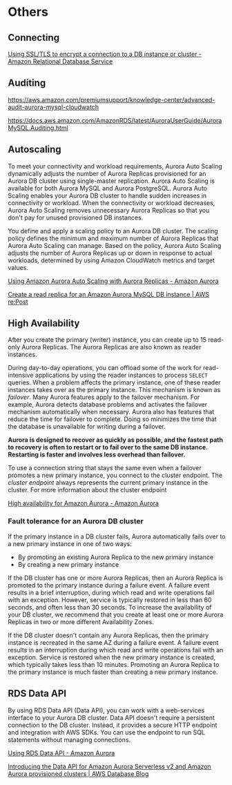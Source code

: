 # Others

## Connecting

[Using SSL/TLS to encrypt a connection to a DB instance or cluster - Amazon Relational Database Service](https://docs.aws.amazon.com/AmazonRDS/latest/UserGuide/UsingWithRDS.SSL.html)

## Auditing

https://aws.amazon.com/premiumsupport/knowledge-center/advanced-audit-aurora-mysql-cloudwatch

https://docs.aws.amazon.com/AmazonRDS/latest/AuroraUserGuide/AuroraMySQL.Auditing.html

## Autoscaling

To meet your connectivity and workload requirements, Aurora Auto Scaling dynamically adjusts the number of Aurora Replicas provisioned for an Aurora DB cluster using single-master replication. Aurora Auto Scaling is available for both Aurora MySQL and Aurora PostgreSQL. Aurora Auto Scaling enables your Aurora DB cluster to handle sudden increases in connectivity or workload. When the connectivity or workload decreases, Aurora Auto Scaling removes unnecessary Aurora Replicas so that you don't pay for unused provisioned DB instances.

You define and apply a scaling policy to an Aurora DB cluster. The scaling policy defines the minimum and maximum number of Aurora Replicas that Aurora Auto Scaling can manage. Based on the policy, Aurora Auto Scaling adjusts the number of Aurora Replicas up or down in response to actual workloads, determined by using Amazon CloudWatch metrics and target values.

[Using Amazon Aurora Auto Scaling with Aurora Replicas - Amazon Aurora](https://docs.aws.amazon.com/AmazonRDS/latest/AuroraUserGuide/Aurora.Integrating.AutoScaling.html)

[Create a read replica for an Amazon Aurora MySQL DB instance | AWS re:Post](https://repost.aws/knowledge-center/aurora-mysql-create-read-replica)

## High Availability

After you create the primary (writer) instance, you can create up to 15 read-only Aurora Replicas. The Aurora Replicas are also known as reader instances.

During day-to-day operations, you can offload some of the work for read-intensive applications by using the reader instances to process `SELECT` queries. When a problem affects the primary instance, one of these reader instances takes over as the primary instance. This mechanism is known as _failover_. Many Aurora features apply to the failover mechanism. For example, Aurora detects database problems and activates the failover mechanism automatically when necessary. Aurora also has features that reduce the time for failover to complete. Doing so minimizes the time that the database is unavailable for writing during a failover.

**Aurora is designed to recover as quickly as possible, and the fastest path to recovery is often to restart or to fail over to the same DB instance. Restarting is faster and involves less overhead than failover.**

To use a connection string that stays the same even when a failover promotes a new primary instance, you connect to the cluster endpoint. The _cluster endpoint_ always represents the current primary instance in the cluster. For more information about the cluster endpoint

[High availability for Amazon Aurora - Amazon Aurora](https://docs.aws.amazon.com/AmazonRDS/latest/AuroraUserGuide/Concepts.AuroraHighAvailability.html)

### Fault tolerance for an Aurora DB cluster

If the primary instance in a DB cluster fails, Aurora automatically fails over to a new primary instance in one of two ways:

- By promoting an existing Aurora Replica to the new primary instance
- By creating a new primary instance

If the DB cluster has one or more Aurora Replicas, then an Aurora Replica is promoted to the primary instance during a failure event. A failure event results in a brief interruption, during which read and write operations fail with an exception. However, service is typically restored in less than 60 seconds, and often less than 30 seconds. To increase the availability of your DB cluster, we recommend that you create at least one or more Aurora Replicas in two or more different Availability Zones.

If the DB cluster doesn't contain any Aurora Replicas, then the primary instance is recreated in the same AZ during a failure event. A failure event results in an interruption during which read and write operations fail with an exception. Service is restored when the new primary instance is created, which typically takes less than 10 minutes. Promoting an Aurora Replica to the primary instance is much faster than creating a new primary instance.

## RDS Data API

By using RDS Data API (Data API), you can work with a web-services interface to your Aurora DB cluster. Data API doesn't require a persistent connection to the DB cluster. Instead, it provides a secure HTTP endpoint and integration with AWS SDKs. You can use the endpoint to run SQL statements without managing connections.

[Using RDS Data API - Amazon Aurora](https://docs.aws.amazon.com/AmazonRDS/latest/AuroraUserGuide/data-api.html)

[Introducing the Data API for Amazon Aurora Serverless v2 and Amazon Aurora provisioned clusters | AWS Database Blog](https://aws.amazon.com/blogs/database/introducing-the-data-api-for-amazon-aurora-serverless-v2-and-amazon-aurora-provisioned-clusters/)

